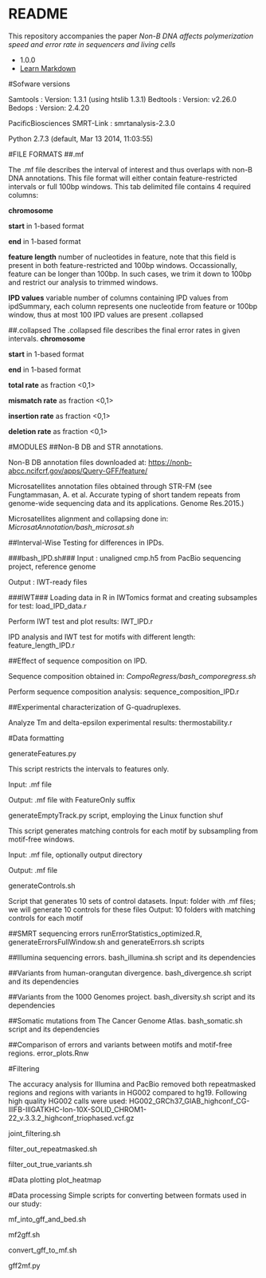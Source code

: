 # README #

This repository accompanies the paper *Non-B DNA affects polymerization speed and error rate in sequencers and living cells*

* 1.0.0
* [Learn Markdown](https://bitbucket.org/tutorials/markdowndemo)

#Sofware versions

Samtools : Version: 1.3.1 (using htslib 1.3.1)
Bedtools : Version:   v2.26.0
Bedops   : Version:  2.4.20

PacificBiosciences SMRT-Link :  smrtanalysis-2.3.0

Python 2.7.3 (default, Mar 13 2014, 11:03:55)

#FILE FORMATS
##.mf

The .mf file describes the interval of interest and thus overlaps with non-B DNA annotations. This file format will either contain feature-restricted intervals or full 100bp windows.
This tab delimited file contains 4 required columns:

**chromosome**

**start** in 1-based format

**end** in 1-based format

**feature length** number of nucleotides in feature, note that this field is present in both feature-restricted and 100bp windows. Occassionally, feature can be longer than 100bp. In such cases, we trim it down to 100bp and restrict our analysis to trimmed windows.   

**IPD values** variable number of columns containing IPD values from ipdSummary, each column represents one nucleotide from feature or 100bp window, thus at most 100 IPD values are present
.collapsed

##.collapsed
The .collapsed file describes the final error rates in given intervals.
**chromosome**

**start** in 1-based format

**end** in 1-based format

**total rate** as fraction <0,1>

**mismatch rate** as fraction <0,1>

**insertion rate** as fraction <0,1>

**deletion rate** as fraction <0,1>

#MODULES
##Non-B DB and STR annotations.

Non-B DB annotation files downloaded at: https://nonb-abcc.ncifcrf.gov/apps/Query-GFF/feature/

Microsatellites annotation files obtained through STR-FM (see Fungtammasan, A. et al. Accurate typing of short tandem repeats from genome-wide sequencing data and its applications. Genome Res.2015.)

Microsatellites alignment and collapsing done in: *MicrosatAnnotation/bash_microsat.sh*


##Interval-Wise Testing for differences in IPDs. 

###bash_IPD.sh###
Input : unaligned cmp.h5 from PacBio sequencing project, reference genome

Output : IWT-ready files

###IWT###
Loading data in R in IWTomics format and creating subsamples for test: load_IPD_data.r

Perform IWT test and plot results: IWT_IPD.r

IPD analysis and IWT test for motifs with different length: feature_length_IPD.r


##Effect of sequence composition on IPD. 

Sequence composition obtained in: *CompoRegress/bash_comporegress.sh*

Perform sequence composition analysis: sequence_composition_IPD.r


##Experimental characterization of G-quadruplexes. 

Analyze Tm and delta-epsilon experimental results: thermostability.r


#Data formatting

generateFeatures.py


This script restricts the intervals to features only.

Input: .mf file

Output: .mf file with FeatureOnly suffix

generateEmptyTrack.py script, employing the Linux function shuf


This script generates matching controls for each motif by subsampling from motif-free windows.

Input: .mf file, optionally output directory

Output: .mf file

generateControls.sh

Script that generates 10 sets of control datasets.
Input: folder with .mf files; we will generate 10 controls for these files
Output: 10 folders with matching controls for each motif

##SMRT sequencing errors
runErrorStatistics_optimized.R, generateErrorsFullWindow.sh and generateErrors.sh scripts

##Illumina sequencing errors.
bash_illumina.sh script and its dependencies

##Variants from human-orangutan divergence. 
bash_divergence.sh script and its dependencies

##Variants from the 1000 Genomes project.
bash_diversity.sh script and its dependencies

##Somatic mutations from The Cancer Genome Atlas.
bash_somatic.sh script and its dependencies

##Comparison of errors and variants between motifs and motif-free regions. 
error_plots.Rnw

#Filtering

The accuracy analysis for Illumina and PacBio removed both repeatmasked regions and regions with variants in HG002 compared to hg19.
Following high quality HG002 calls were used:
HG002_GRCh37_GIAB_highconf_CG-IllFB-IllGATKHC-Ion-10X-SOLID_CHROM1-22_v.3.3.2_highconf_triophased.vcf.gz

joint_filtering.sh

filter_out_repeatmasked.sh

filter_out_true_variants.sh

#Data plotting
plot_heatmap

#Data processing
Simple scripts for converting between formats used in our study:

mf_into_gff_and_bed.sh

mf2gff.sh

convert_gff_to_mf.sh

gff2mf.py